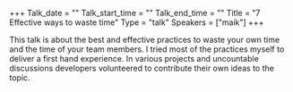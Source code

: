 +++
Talk_date = ""
Talk_start_time = ""
Talk_end_time = ""
Title = "7 Effective ways to waste time"
Type = "talk"
Speakers = ["maik"]
+++

This talk is about the best and effective practices to waste your own time and the time of your team members. I tried most of the practices myself to deliver a first hand experience. In various projects and uncountable discussions developers volunteered to contribute their own ideas to the topic.